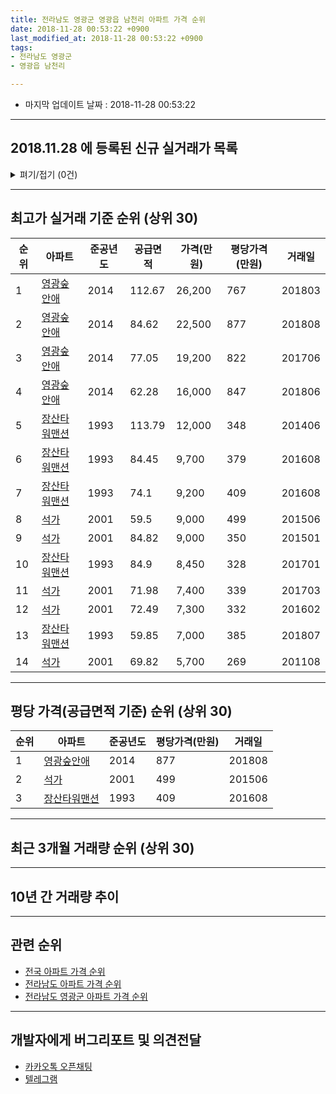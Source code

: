 ```yaml
---
title: 전라남도 영광군 영광읍 남천리 아파트 가격 순위
date: 2018-11-28 00:53:22 +0900
last_modified_at: 2018-11-28 00:53:22 +0900
tags:
- 전라남도 영광군
- 영광읍 남천리

---
```


* 마지막 업데이트 날짜 : 2018-11-28 00:53:22

---

## 2018.11.28 에 등록된 신규 실거래가 목록

<details>
<summary>펴기/접기 (0건)</summary>
<div markdown="1">

|아파트|준공년도|공급면적|가격(만원)|평당가격(만원)|거래일|
|---|---|---|---|---|---|
|없음||||||


</div>
</details>

---

## 최고가 실거래 기준 순위 (상위 30)


|순위|아파트|준공년도|공급면적|가격(만원)|평당가격(만원)|거래일|
|---|---|---|---|---|---|---|
|1|[영광숲안애](https://search.naver.com/search.naver?query=%EC%A0%84%EB%9D%BC%EB%82%A8%EB%8F%84+%EC%98%81%EA%B4%91%EA%B5%B0+%EC%98%81%EA%B4%91%EC%9D%8D+%EB%82%A8%EC%B2%9C%EB%A6%AC+%EC%98%81%EA%B4%91%EC%88%B2%EC%95%88%EC%95%A0)|2014|112.67|26,200|767|201803|
|2|[영광숲안애](https://search.naver.com/search.naver?query=%EC%A0%84%EB%9D%BC%EB%82%A8%EB%8F%84+%EC%98%81%EA%B4%91%EA%B5%B0+%EC%98%81%EA%B4%91%EC%9D%8D+%EB%82%A8%EC%B2%9C%EB%A6%AC+%EC%98%81%EA%B4%91%EC%88%B2%EC%95%88%EC%95%A0)|2014|84.62|22,500|877|201808|
|3|[영광숲안애](https://search.naver.com/search.naver?query=%EC%A0%84%EB%9D%BC%EB%82%A8%EB%8F%84+%EC%98%81%EA%B4%91%EA%B5%B0+%EC%98%81%EA%B4%91%EC%9D%8D+%EB%82%A8%EC%B2%9C%EB%A6%AC+%EC%98%81%EA%B4%91%EC%88%B2%EC%95%88%EC%95%A0)|2014|77.05|19,200|822|201706|
|4|[영광숲안애](https://search.naver.com/search.naver?query=%EC%A0%84%EB%9D%BC%EB%82%A8%EB%8F%84+%EC%98%81%EA%B4%91%EA%B5%B0+%EC%98%81%EA%B4%91%EC%9D%8D+%EB%82%A8%EC%B2%9C%EB%A6%AC+%EC%98%81%EA%B4%91%EC%88%B2%EC%95%88%EC%95%A0)|2014|62.28|16,000|847|201806|
|5|[장산타워맨션](https://search.naver.com/search.naver?query=%EC%A0%84%EB%9D%BC%EB%82%A8%EB%8F%84+%EC%98%81%EA%B4%91%EA%B5%B0+%EC%98%81%EA%B4%91%EC%9D%8D+%EB%82%A8%EC%B2%9C%EB%A6%AC+%EC%9E%A5%EC%82%B0%ED%83%80%EC%9B%8C%EB%A7%A8%EC%85%98)|1993|113.79|12,000|348|201406|
|6|[장산타워맨션](https://search.naver.com/search.naver?query=%EC%A0%84%EB%9D%BC%EB%82%A8%EB%8F%84+%EC%98%81%EA%B4%91%EA%B5%B0+%EC%98%81%EA%B4%91%EC%9D%8D+%EB%82%A8%EC%B2%9C%EB%A6%AC+%EC%9E%A5%EC%82%B0%ED%83%80%EC%9B%8C%EB%A7%A8%EC%85%98)|1993|84.45|9,700|379|201608|
|7|[장산타워맨션](https://search.naver.com/search.naver?query=%EC%A0%84%EB%9D%BC%EB%82%A8%EB%8F%84+%EC%98%81%EA%B4%91%EA%B5%B0+%EC%98%81%EA%B4%91%EC%9D%8D+%EB%82%A8%EC%B2%9C%EB%A6%AC+%EC%9E%A5%EC%82%B0%ED%83%80%EC%9B%8C%EB%A7%A8%EC%85%98)|1993|74.1|9,200|409|201608|
|8|[석가](https://search.naver.com/search.naver?query=%EC%A0%84%EB%9D%BC%EB%82%A8%EB%8F%84+%EC%98%81%EA%B4%91%EA%B5%B0+%EC%98%81%EA%B4%91%EC%9D%8D+%EB%82%A8%EC%B2%9C%EB%A6%AC+%EC%84%9D%EA%B0%80)|2001|59.5|9,000|499|201506|
|9|[석가](https://search.naver.com/search.naver?query=%EC%A0%84%EB%9D%BC%EB%82%A8%EB%8F%84+%EC%98%81%EA%B4%91%EA%B5%B0+%EC%98%81%EA%B4%91%EC%9D%8D+%EB%82%A8%EC%B2%9C%EB%A6%AC+%EC%84%9D%EA%B0%80)|2001|84.82|9,000|350|201501|
|10|[장산타워맨션](https://search.naver.com/search.naver?query=%EC%A0%84%EB%9D%BC%EB%82%A8%EB%8F%84+%EC%98%81%EA%B4%91%EA%B5%B0+%EC%98%81%EA%B4%91%EC%9D%8D+%EB%82%A8%EC%B2%9C%EB%A6%AC+%EC%9E%A5%EC%82%B0%ED%83%80%EC%9B%8C%EB%A7%A8%EC%85%98)|1993|84.9|8,450|328|201701|
|11|[석가](https://search.naver.com/search.naver?query=%EC%A0%84%EB%9D%BC%EB%82%A8%EB%8F%84+%EC%98%81%EA%B4%91%EA%B5%B0+%EC%98%81%EA%B4%91%EC%9D%8D+%EB%82%A8%EC%B2%9C%EB%A6%AC+%EC%84%9D%EA%B0%80)|2001|71.98|7,400|339|201703|
|12|[석가](https://search.naver.com/search.naver?query=%EC%A0%84%EB%9D%BC%EB%82%A8%EB%8F%84+%EC%98%81%EA%B4%91%EA%B5%B0+%EC%98%81%EA%B4%91%EC%9D%8D+%EB%82%A8%EC%B2%9C%EB%A6%AC+%EC%84%9D%EA%B0%80)|2001|72.49|7,300|332|201602|
|13|[장산타워맨션](https://search.naver.com/search.naver?query=%EC%A0%84%EB%9D%BC%EB%82%A8%EB%8F%84+%EC%98%81%EA%B4%91%EA%B5%B0+%EC%98%81%EA%B4%91%EC%9D%8D+%EB%82%A8%EC%B2%9C%EB%A6%AC+%EC%9E%A5%EC%82%B0%ED%83%80%EC%9B%8C%EB%A7%A8%EC%85%98)|1993|59.85|7,000|385|201807|
|14|[석가](https://search.naver.com/search.naver?query=%EC%A0%84%EB%9D%BC%EB%82%A8%EB%8F%84+%EC%98%81%EA%B4%91%EA%B5%B0+%EC%98%81%EA%B4%91%EC%9D%8D+%EB%82%A8%EC%B2%9C%EB%A6%AC+%EC%84%9D%EA%B0%80)|2001|69.82|5,700|269|201108|


---

## 평당 가격(공급면적 기준) 순위 (상위 30)


|순위|아파트|준공년도|평당가격(만원)|거래일|
|---|---|---|---|---|
|1|[영광숲안애](https://search.naver.com/search.naver?query=%EC%A0%84%EB%9D%BC%EB%82%A8%EB%8F%84+%EC%98%81%EA%B4%91%EA%B5%B0+%EC%98%81%EA%B4%91%EC%9D%8D+%EB%82%A8%EC%B2%9C%EB%A6%AC+%EC%98%81%EA%B4%91%EC%88%B2%EC%95%88%EC%95%A0)|2014|877|201808|
|2|[석가](https://search.naver.com/search.naver?query=%EC%A0%84%EB%9D%BC%EB%82%A8%EB%8F%84+%EC%98%81%EA%B4%91%EA%B5%B0+%EC%98%81%EA%B4%91%EC%9D%8D+%EB%82%A8%EC%B2%9C%EB%A6%AC+%EC%84%9D%EA%B0%80)|2001|499|201506|
|3|[장산타워맨션](https://search.naver.com/search.naver?query=%EC%A0%84%EB%9D%BC%EB%82%A8%EB%8F%84+%EC%98%81%EA%B4%91%EA%B5%B0+%EC%98%81%EA%B4%91%EC%9D%8D+%EB%82%A8%EC%B2%9C%EB%A6%AC+%EC%9E%A5%EC%82%B0%ED%83%80%EC%9B%8C%EB%A7%A8%EC%85%98)|1993|409|201608|


---

## 최근 3개월 거래량 순위 (상위 30)


<div style="width:100%;">
    <canvas id="deal_count_ranking" height="250"></canvas>
</div>


<script>
new Chart(document.getElementById("deal_count_ranking"), {
    type: 'horizontalBar',
    data: {
        labels: ['장산타워맨션', '영광숲안애'],
        datasets: [{
            label: '실거래 수',
            data: [2, 1],
            borderColor: "rgba(255, 0, 128, 1)",
            backgroundColor: "rgba(255, 0, 128, 0.5)",
            fill: false,
        }]
    },
    options: {
        responsive: true,
        title: {
            display: true,
            text: '최근 3개월 거래량 순위'
        },
        tooltips: {
            mode: 'index',
            intersect: false,
            callbacks: {
                title: function(tooltipItems, data) {
                    return "실거래 수:";
                },
                label: function(tooltipItem, data) {
                    return data.labels[tooltipItem.index] + ": " + tooltipItem.xLabel;
                }
            }
        },
        hover: {
            mode: 'nearest',
            intersect: true
        },
        scales: {
            xAxes: [{
                display: true,
                scaleLabel: {
                    display: true,
                    labelString: '실거래 수'
                },
                ticks: {
                    suggestedMin: 0,
                }
            }],
            yAxes: [{
                display: true,
                ticks: {
                    autoSkip: false,
                    callback: function(value, index, values) {
                        if (value.length > 15)
                            return value.substr(0, 13) + "...";
                        else
                            return value;
                    }
                },
                scaleLabel: {
                    display: false,
                }
            }]
        }
    }
});

</script>


---

## 10년 간 거래량 추이


<div style="width:100%;">
    <canvas id="deal_progress" height="250"></canvas>
</div>

<script>
new Chart(document.getElementById("deal_progress"), {
    type: 'line',
    data: {
        labels: ['200811','200812','200901','200902','200903','200904','200905','200906','200907','200908','200909','200910','200911','200912','201001','201002','201003','201004','201005','201006','201007','201008','201009','201010','201011','201012','201101','201102','201103','201104','201105','201106','201107','201108','201109','201110','201111','201112','201201','201202','201203','201204','201205','201206','201207','201208','201209','201210','201211','201212','201301','201302','201303','201304','201305','201306','201307','201308','201309','201310','201311','201312','201401','201402','201403','201404','201405','201406','201407','201408','201409','201410','201411','201412','201501','201502','201503','201504','201505','201506','201507','201508','201509','201510','201511','201512','201601','201602','201603','201604','201605','201606','201607','201608','201609','201610','201611','201612','201701','201702','201703','201704','201705','201706','201707','201708','201709','201710','201711','201712','201801','201802','201803','201804','201805','201806','201807','201808','201809','201810','201811'],
        datasets: [{
            label: '실거래 수',
            pointRadius: 1,
            data: [3, 2, 0, 2, 5, 0, 1, 4, 2, 1, 3, 2, 1, 0, 0, 2, 2, 1, 2, 0, 3, 0, 1, 0, 3, 2, 2, 0, 1, 1, 1, 1, 0, 2, 0, 2, 1, 2, 1, 2, 3, 2, 3, 0, 0, 0, 2, 5, 1, 2, 0, 2, 0, 2, 1, 1, 0, 0, 2, 0, 2, 0, 1, 2, 3, 1, 2, 1, 1, 0, 3, 2, 1, 2, 5, 0, 5, 1, 3, 3, 4, 1, 2, 3, 0, 1, 4, 1, 2, 0, 0, 2, 0, 3, 2, 0, 1, 1, 2, 1, 2, 1, 1, 3, 4, 0, 0, 0, 0, 2, 2, 1, 3, 4, 3, 3, 3, 2, 1, 1, 1],
            borderColor: "rgba(255, 201, 14, 1)",
            backgroundColor: "rgba(255, 201, 14, 0.5)",
            fill: true,
        }]
    },
    options: {
        responsive: true,
        title: {
            display: true,
            text: '10년간 거래량 추이'
        },
        tooltips: {
            mode: 'index',
            intersect: false,
        },
        hover: {
            mode: 'nearest',
            intersect: true
        },
        scales: {
            xAxes: [{
                display: true,
                scaleLabel: {
                    display: true,
                    labelString: '년/월'
                }
            }],
            yAxes: [{
                display: true,
                ticks: {
                    suggestedMin: 0,
                },
                scaleLabel: {
                    display: true,
                    labelString: '실거래 수'
                }
            }]
        }
    }
});

</script>


---

## 관련 순위

- [전국 아파트 가격 순위](https://inasie.github.io/apt-ranking/전국)
- [전라남도 아파트 가격 순위](https://inasie.github.io/apt-ranking/전라남도)
- [전라남도 영광군 아파트 가격 순위](https://inasie.github.io/apt-ranking/전라남도-영광군)


---

## 개발자에게 버그리포트 및 의견전달

- [카카오톡 오픈채팅](https://open.kakao.com/o/gLJUAP4)
- [텔레그램](https://t.me/inasie)

